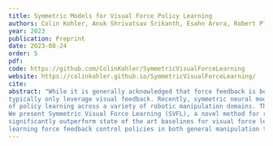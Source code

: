 ```yaml
---
title: Symmetric Models for Visual Force Policy Learning 
authors: Colin Kohler, Anuk Shrivatsav Srikanth, Esahn Arora, Robert Platt
year: 2023
publication: Preprint 
date: 2023-08-24
order: 5
pdf: 
code: https://github.com/ColinKohler/SymmetricVisualForceLearning
website: https://colinkohler.github.io/SymmetricVisualForceLearning/
cite: 
abstract: "While it is generally acknowledged that force feedback is beneficial to robotic control, applications of policy learning to robotic manipulation
typically only leverage visual feedback. Recently, symmetric neural models have been used to significantly improve the sample efficiency and performance
of policy learning across a variety of robotic manipulation domains. This paper explores an application of symmetric policy learning to visual-force problems.
We present Symmetric Visual Force Learning (SVFL), a novel method for robotic control which leverages visual and force feedback. We demonstrate that SVFL can
significantly outperform state of the art baselines for visual force learning and report several interesting empiricalfindings related to the utility of 
learning force feedback control policies in both general manipulation tasks and scenarios with low visual acuity."
---
```

